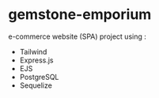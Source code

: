 # gemstone-emporium
e-commerce website (SPA) project using :
- Tailwind
- Express.js
- EJS
- PostgreSQL
- Sequelize

